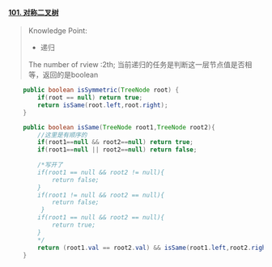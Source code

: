 #### [101. 对称二叉树](https://leetcode-cn.com/problems/symmetric-tree/)

> Knowledge Point:
>
> - 递归
>
> The number of rview :2th;
> 当前递归的任务是判断这一层节点值是否相等，返回的是boolean


```java
    public boolean isSymmetric(TreeNode root) {
        if(root == null) return true;
        return isSame(root.left,root.right);
    }

    public boolean isSame(TreeNode root1,TreeNode root2){
        //这里是有顺序的
        if(root1==null && root2==null) return true;
        if(root1==null || root2==null) return false;
        
        /*写开了
        if(root1 == null && root2 != null){
            return false;
        }
        if(root1 != null && root2 == null){
            return false;
         }
        if(root1 == null && root2 == null){
            return true;
        }
        */
        return (root1.val == root2.val) && isSame(root1.left,root2.right)&&isSame(root1.right,root2.left);
    }
```



